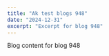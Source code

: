 ```yaml
---
title: "Ak test blogs 948"
date: "2024-12-31"
excerpt: "Excerpt for blog 948"
---
```


Blog content for blog 948